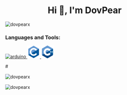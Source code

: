 <h1 align="center">Hi 👋, I'm DovPear</h1>
<p align="left"> <img src="https://komarev.com/ghpvc/?username=dovpearx&label=Profile%20views&color=0e75b6&style=flat" alt="dovpearx" /> </p>

<h3 align="left">Languages and Tools:</h3>
<p align="left"> <a href="https://www.arduino.cc/" target="_blank" rel="noreferrer"> <img src="https://cdn.worldvectorlogo.com/logos/arduino-1.svg" alt="arduino" width="40" height="40"/> </a> <a href="https://www.cprogramming.com/" target="_blank" rel="noreferrer"> <img src="https://raw.githubusercontent.com/devicons/devicon/master/icons/c/c-original.svg" alt="c" width="40" height="40"/> </a> <a href="https://www.w3schools.com/cpp/" target="_blank" rel="noreferrer"> <img src="https://raw.githubusercontent.com/devicons/devicon/master/icons/cplusplus/cplusplus-original.svg" alt="cplusplus" width="40" height="40"/> </a> </p>

#<p><img align="center" src="https://github-readme-stats.vercel.app/api/top-langs?username=dovpearx&show_icons=true&locale=en&layout=compact" alt="dovpearx" /></p>

<p><img align="center" src="https://github-readme-streak-stats.herokuapp.com/?user=dovpearx&" alt="dovpearx" /></p>
